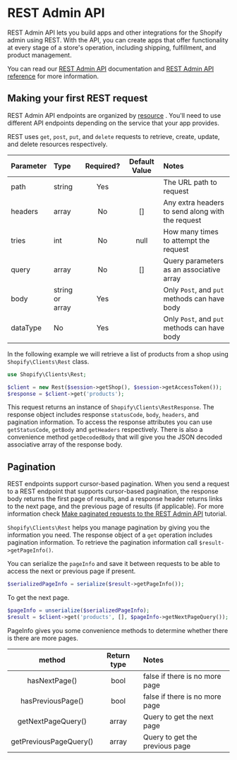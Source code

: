 # REST Admin API

REST Admin API lets you build apps and other integrations for the Shopify admin using REST. With the API, you can create apps that offer functionality at every stage of a store's operation, including shipping, fulfillment, and product management.

You can read our [REST Admin API](https://shopify.dev/docs/admin-api/getting-started#rest-admin-api) documentation and [REST Admin API reference](https://shopify.dev/docs/admin-api/rest/reference) for more information.

## Making your first REST request

REST Admin API endpoints are organized by [resource](https://shopify.dev/docs/admin-api/rest/reference#selecting-apis-for-your-app) . You'll need to use different API endpoints depending on the service that your app provides.

REST uses `get`, `post`, `put`, and `delete` requests to retrieve, create, update, and delete resources respectively.

| Parameter | Type            | Required? | Default Value | Notes                                            |
|:----------|:----------------|:---------:|:-------------:|:-------------------------------------------------|
| path      | string          |    Yes    |               | The URL path to request                          |
| headers   | array           |    No     |      []       | Any extra headers to send along with the request |
| tries     | int             |    No     |     null      | How many times to attempt the request            |
| query     | array           |    No     |      []       | Query parameters as an associative array         |
| body      | string or array |    Yes    |               | Only `Post`, and `put` methods can have body     |
| dataType  | No              |    Yes    |               | Only `Post`, and `put` methods can have body     |

In the following example we will retrieve a list of products from a shop using `Shopify\Clients\Rest` class.

```php
use Shopify\Clients\Rest;

$client = new Rest($session->getShop(), $session->getAccessToken());
$response = $client->get('products');
```

This request returns an instance of `Shopify\Clients\RestResponse`. The response object includes response `statusCode`, `body`, `headers`, and pagination information. To access the response attributes you can use `getStatusCode`, `getBody` and `getHeaders` respectively. There is also a convenience method `getDecodedBody` that will give you the JSON decoded associative array of the response body.

## Pagination

REST endpoints support cursor-based pagination. When you send a request to a REST endpoint that supports cursor-based pagination, the response body returns the first page of results, and a response header returns links to the next page, and the previous page of results (if applicable). For more information check [Make paginated requests to the REST Admin API](https://shopify.dev/tutorials/make-paginated-requests-to-rest-admin-api) tutorial.

`Shopify\Clients\Rest` helps you manage pagination by giving you the information you need. The response object of a `get` operation includes pagination information. To retrieve the pagination information call `$result->getPageInfo()`.

You can serialize the `pageInfo` and save it between requests to be able to access the next or previous page if present.

```php
$serializedPageInfo = serialize($result->getPageInfo());
```

To get the next page.

```php
$pageInfo = unserialize($serializedPageInfo);
$result = $client->get('products', [], $pageInfo->getNextPageQuery());
```

PageInfo gives you some convenience methods to determine whether there is there are more pages.

|         method         | Return type | Notes                          |
|:----------------------:|:-----------:|:-------------------------------|
|     hasNextPage()      |    bool     | false if there is no more page |
|   hasPreviousPage()    |    bool     | false if there is no more page |
|   getNextPageQuery()   |    array    | Query to get the next page     |
| getPreviousPageQuery() |    array    | Query to get the previous page |
